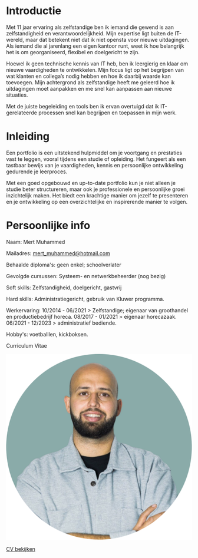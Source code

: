 # Introductie
Met 11 jaar ervaring als zelfstandige ben ik iemand die gewend is aan zelfstandigheid en verantwoordelijkheid. Mijn expertise ligt buiten de IT-wereld, maar dat betekent niet dat ik niet opensta voor nieuwe uitdagingen. Als iemand die al jarenlang een eigen kantoor runt, weet ik hoe belangrijk het is om georganiseerd, flexibel en doelgericht te zijn.

Hoewel ik geen technische kennis van IT heb, ben ik leergierig en klaar om nieuwe vaardigheden te ontwikkelen. Mijn focus ligt op het begrijpen van wat klanten en collega’s nodig hebben en hoe ik daarbij waarde kan toevoegen. Mijn achtergrond als zelfstandige heeft me geleerd hoe ik uitdagingen moet aanpakken en me snel kan aanpassen aan nieuwe situaties.

Met de juiste begeleiding en tools ben ik ervan overtuigd dat ik IT-gerelateerde processen snel kan begrijpen en toepassen in mijn werk.


# Inleiding
Een portfolio is een uitstekend hulpmiddel om je voortgang en prestaties vast te leggen, vooral tijdens een studie of opleiding. Het fungeert als een tastbaar bewijs van je vaardigheden, kennis en persoonlijke ontwikkeling gedurende je leerproces.

Met een goed opgebouwd en up-to-date portfolio kun je niet alleen je studie beter structureren, maar ook je professionele en persoonlijke groei inzichtelijk maken. Het biedt een krachtige manier om jezelf te presenteren en je ontwikkeling op een overzichtelijke en inspirerende manier te volgen.

# Persoonlijke info
Naam: Mert Muhammed

Mailadres: mert_muhammed@hotmail.com

Behaalde diploma's: geen enkel; schoolverlater

Gevolgde cursussen: Systeem- en netwerkbeheerder (nog bezig)

Soft skills: Zelfstandigheid, doelgericht, gastvrij

Hard skills: Administratiegericht, gebruik van Kluwer programma.

Werkervaring: 10/2014 - 06/2021 > Zelfstandige; eigenaar van groothandel en productiebedrijf horeca. 08/2017 - 01/2021 > eigenaar horecazaak. 06/2021 - 12/2023 > administratief bediende.

Hobby's: voetballlen, kickboksen.

Curriculum Vitae

![alt-tekst](../images/image001.png)

[CV bekijken](https://muhammedmertpxl.github.io/portfolio-MuhammedMert/Intro/Mert_Muhammed_cv.pdf)
 
